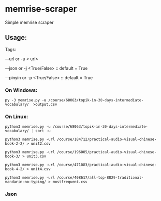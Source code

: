 # memrise-scraper

Simple memrise scraper


## Usage:
Tags:

--url or -u < url>

--json or -j <True/False> :: default = True

--pinyin or -p <True/False> :: default = True


### On Windows:
```
py -3 memrise.py -u /course/68063/topik-in-30-days-intermediate-vocabulary/  >output.csv
```

### On Linux:

```
python3 memrise.py -u /course/68063/topik-in-30-days-intermediate-vocabulary/ | sort -u
```

```
python3 memrise.py -url /course/184712/practical-audio-visual-chinese-book-2-2/ > unit2.csv

python3 memrise.py -url /course/196005/practical-audio-visual-chinese-book-3/ > unit3.csv

python3 memrise.py -url /course/471083/practical-audio-visual-chinese-book-4-2/ > unit4.csv

python3 memrise.py -url /course/408617/all-top-8829-traditional-mandarin-no-typing/ > mostfrequent.csv
```

### Json



